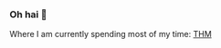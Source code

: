 ### Oh hai 👋

<!--
**QuantumPhysx2/QuantumPhysx2** is a ✨ _special_ ✨ repository because its `README.md` (this file) appears on your GitHub profile.

Here are some ideas to get you started:

- 🔭 I’m currently working on ...
- 🌱 I’m currently learning ...
- 👯 I’m looking to collaborate on ...
- 🤔 I’m looking for help with ...
- 💬 Ask me about ...
- 📫 How to reach me: ...
- 😄 Pronouns: ...
- ⚡ Fun fact: ...

  I fugging forked ur shite ajajajajajaj

-->

Where I am currently spending most of my time:
<a href="https://tryhackme.com/p/QuantumPhysx">THM</a>
